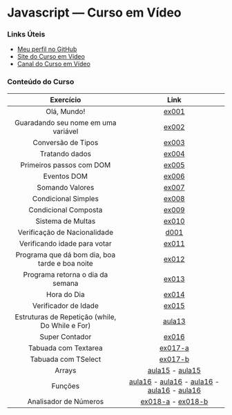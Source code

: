 # Javascript — Curso em Vídeo

### Links Úteis

- [Meu perfil no GitHub](https://github.com/PedrBandeira)
- [Site do Curso em Vídeo](https://www.cursoemvideo.com/)
- [Canal do Curso em Vídeo](https://www.youtube.com/@CursoemVideo)

### Conteúdo do Curso

| Exercício | Link     |
|    :----:   |  :---: | 
| Olá, Mundo! | [ex001](https://pedrbandeira.github.io/javascript/aula04/ex001.html) |
| Guaradando seu nome em uma variável | [ex002](https://pedrbandeira.github.io/javascript/aula06/ex002.html) |
| Conversão de Tipos | [ex003](https://pedrbandeira.github.io/javascript/aula06/ex003.html) |
| Tratando dados | [ex004](https://pedrbandeira.github.io/javascript/aula06/ex004.html) |
| Primeiros passos com DOM | [ex005](https://pedrbandeira.github.io/javascript/aula09/ex005.html) |
| Eventos DOM | [ex006](https://pedrbandeira.github.io/javascript/aula10/ex006.html) |
| Somando Valores | [ex007](https://pedrbandeira.github.io/javascript/aula10/ex007.html) |
| Condicional Simples | [ex008](https://github.com/PedrBandeira/javascript/blob/main/aula11/ex008.js) |
| Condicional Composta | [ex009](https://github.com/PedrBandeira/javascript/blob/main/aula11/ex009.js) |
| Sistema de Multas | [ex010](https://pedrbandeira.github.io/javascript/aula11/ex010.html) |
| Verificação de Nacionalidade | [d001](https://pedrbandeira.github.io/javascript/aula11/d001.html) |
| Verificando idade para votar | [ex011](https://github.com/PedrBandeira/javascript/blob/main/aula12/ex011.js) |
| Programa que dá bom dia, boa tarde e boa noite | [ex012](https://github.com/PedrBandeira/javascript/blob/main/aula12/ex012.js) |
| Programa retorna o dia da semana | [ex013](https://github.com/PedrBandeira/javascript/blob/main/aula12/ex013.js) |
| Hora do Dia | [ex014](https://pedrbandeira.github.io/javascript/aula12ex/ex014/ex014.html) |
| Verificador de Idade | [ex015](https://pedrbandeira.github.io/javascript/aula12ex/ex015/ex015.html) |
| Estruturas de Repetição (while, Do While e For)| [aula13](https://pedrbandeira.github.io/javascript/aula13/ambiente.js) |
| Super Contador | [ex016](https://pedrbandeira.github.io/javascript/aula14ex/ex016/ex016.html) |
| Tabuada com Textarea | [ex017-a](https://pedrbandeira.github.io/javascript/aula14ex/ex017/ex017-a.html) |
| Tabuada com TSelect | [ex017-b](https://pedrbandeira.github.io/javascript/aula14ex/ex017/ex017-b.html) |
| Arrays | [aula15](https://pedrbandeira.github.io/javascript/aula15/ambiente.js) - [aula15](https://pedrbandeira.github.io/javascript/aula15/vetornatela.js)|
| Funções | [aula16](https://pedrbandeira.github.io/javascript/aula16/funcao01.js) - [aula16](https://pedrbandeira.github.io/javascript/aula16/funcao02.js) - [aula16](https://pedrbandeira.github.io/javascript/aula16/funcao03.js) - [aula16](https://pedrbandeira.github.io/javascript/aula16/funcao04.js) - [aula16](https://pedrbandeira.github.io/javascript/aula16/funcao05.js)|
| Analisador de Números | [ex018-a](https://pedrbandeira.github.io/javascript/aula16ex/ex018.html) - [ex018-b](https://pedrbandeira.github.io/javascript/aula16ex/ex018-b.html)